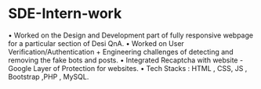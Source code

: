 # SDE-Intern-work

• Worked on the Design and Development part of fully responsive webpage for a particular section of Desi QnA. 
• Worked on User Verification/Authentication + Engineering challenges of detecting and removing the fake bots and posts.
• Integrated Recaptcha with website - Google Layer of Protection for websites. 
• Tech Stacks : HTML , CSS, JS , Bootstrap ,PHP , MySQL.
